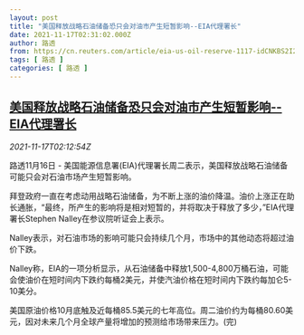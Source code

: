 ```yaml
---
layout: post
title: "美国释放战略石油储备恐只会对油市产生短暂影响--EIA代理署长"
date: 2021-11-17T02:31:02.000Z
author: 路透
from: https://cn.reuters.com/article/eia-us-oil-reserve-1117-idCNKBS2I2062
tags: [ 路透 ]
categories: [ 路透 ]
---
```

<!--1637116262000-->
[美国释放战略石油储备恐只会对油市产生短暂影响--EIA代理署长](https://cn.reuters.com/article/eia-us-oil-reserve-1117-idCNKBS2I2062)
------

<div>
<div><i>2021-11-17T02:12:54Z</i></div><p>路透11月16日 - 美国能源信息署(EIA)代理署长周二表示，美国释放战略石油储备可能只会对石油市场产生短暂影响。</p><p>拜登政府一直在考虑动用战略石油储备，为不断上涨的油价降温。油价上涨正在助长通胀，“最终，所产生的影响将是相对短暂的，并将取决于释放了多少，”EIA代理署长Stephen Nalley在参议院听证会上表示。</p><p>Nalley表示，对石油市场的影响可能只会持续几个月，市场中的其他动态将超过油价下跌。</p><p>Nalley称，EIA的一项分析显示，从石油储备中释放1,500-4,800万桶石油，可能会使油价在短时间内下跌约每桶2美元，并使汽油价格在短时间内下跌约每加仑5-10美分。</p><p>美国原油价格10月底触及近每桶85.5美元的七年高位。周二油价约为每桶80.60美元，因对未来几个月全球产量将增加的预测给市场带来压力。(完)</p>
</div>
